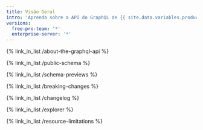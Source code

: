 ```yaml
---
title: Visão Geral
intro: 'Aprenda sobre a API do GraphQL de {{ site.data.variables.product.prodname_dotcom }}, pré-visualizações para alterações futuras, alterações significativas e limitações. Você também pode usar o Explorador do GraphQL para interagir com a API em dados reais do {{ site.data.variables.product.prodname_dotcom }}.'
versions:
  free-pro-team: '*'
  enterprise-server: '*'
---
```


{% link_in_list /about-the-graphql-api %}

{% link_in_list /public-schema %}

{% link_in_list /schema-previews %}

{% link_in_list /breaking-changes %}

{% link_in_list /changelog %}

{% link_in_list /explorer %}

{% link_in_list /resource-limitations %}
